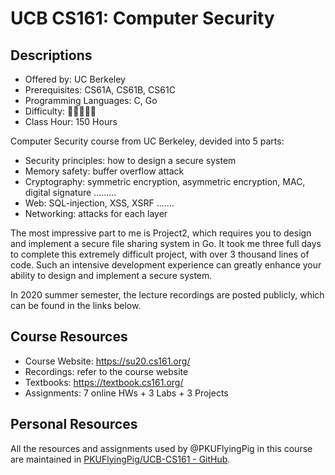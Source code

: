 # UCB CS161: Computer Security

## Descriptions

- Offered by: UC Berkeley
- Prerequisites: CS61A, CS61B, CS61C
- Programming Languages: C, Go
- Difficulty: 🌟🌟🌟🌟🌟
- Class Hour: 150 Hours

Computer Security course from UC Berkeley, devided into 5 parts:

- Security principles: how to design a secure system
- Memory safety: buffer overflow attack
- Cryptography: symmetric encryption, asymmetric encryption, MAC, digital signature .........
- Web: SQL-injection, XSS, XSRF .......
- Networking: attacks for each layer

The most impressive part to me is Project2, which requires you to design and implement a secure file sharing system in Go. It took me three full days to complete this extremely difficult project, with over 3 thousand lines of code. Such an intensive development experience can greatly enhance your ability to design and implement a secure system.

In 2020 summer semester, the lecture recordings are posted publicly, which can be found in the links below.

## Course Resources

- Course Website: <https://su20.cs161.org/>
- Recordings: refer to the course website
- Textbooks: <https://textbook.cs161.org/>
- Assignments: 7 online HWs + 3 Labs + 3 Projects

## Personal Resources

All the resources and assignments used by @PKUFlyingPig in this course are maintained in [PKUFlyingPig/UCB-CS161 - GitHub](https://github.com/PKUFlyingPig/UCB-CS161).
